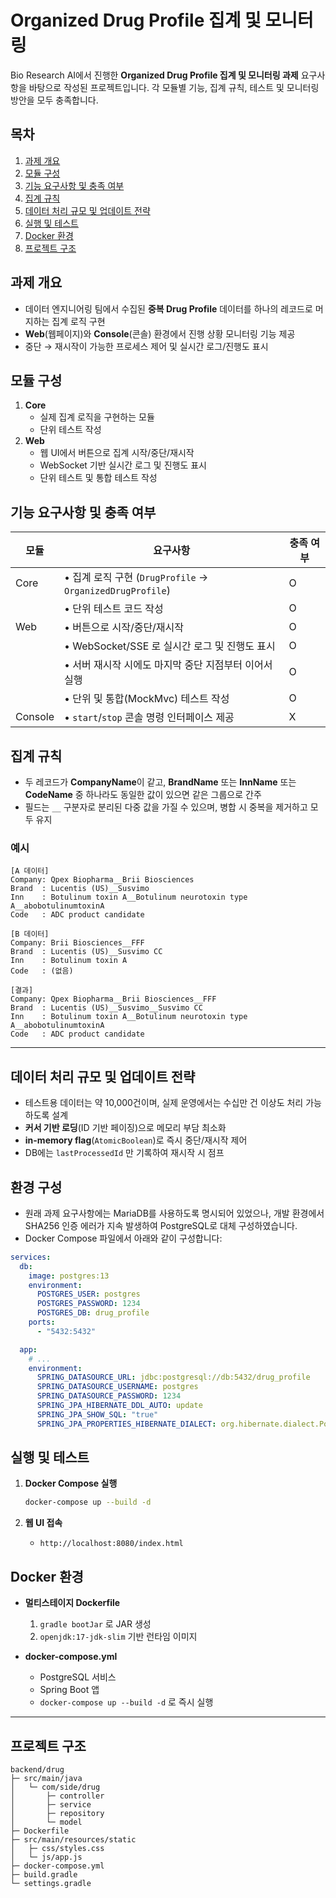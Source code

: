# Organized Drug Profile 집계 및 모니터링

Bio Research AI에서 진행한 **Organized Drug Profile 집계 및 모니터링 과제** 요구사항을 바탕으로 작성된 프로젝트입니다. 각 모듈별 기능, 집계 규칙, 테스트 및 모니터링 방안을 모두 충족합니다.



## 목차

1. [과제 개요](#과제-개요)
2. [모듈 구성](#모듈-구성)
3. [기능 요구사항 및 충족 여부](#기능-요구사항-및-충족-여부)
4. [집계 규칙](#집계-규칙)
5. [데이터 처리 규모 및 업데이트 전략](#데이터-처리-규모-및-업데이트-전략)
6. [실행 및 테스트](#실행-및-테스트)
7. [Docker 환경](#docker-환경)
8. [프로젝트 구조](#프로젝트-구조)



## 과제 개요

* 데이터 엔지니어링 팀에서 수집된 **중복 Drug Profile** 데이터를 하나의 레코드로 머지하는 집계 로직 구현
* **Web**(웹페이지)와 **Console**(콘솔) 환경에서 진행 상황 모니터링 기능 제공
* 중단 → 재시작이 가능한 프로세스 제어 및 실시간 로그/진행도 표시



## 모듈 구성

1. **Core**
   * 실제 집계 로직을 구현하는 모듈
   * 단위 테스트 작성
2. **Web**
   * 웹 UI에서 버튼으로 집계 시작/중단/재시작
   * WebSocket 기반 실시간 로그 및 진행도 표시
   * 단위 테스트 및 통합 테스트 작성



## 기능 요구사항 및 충족 여부

| 모듈      | 요구사항                                                | 충족 여부 |
| ------- | --------------------------------------------------- |-------|
| Core    | • 집계 로직 구현 (`DrugProfile` → `OrganizedDrugProfile`) | O     |
|         | • 단위 테스트 코드 작성                                      | O     |
| Web     | • 버튼으로 시작/중단/재시작                                    | O     |
|         | • WebSocket/SSE 로 실시간 로그 및 진행도 표시                   | O     |
|         | • 서버 재시작 시에도 마지막 중단 지점부터 이어서 실행                     | O     |
|         | • 단위 및 통합(MockMvc) 테스트 작성                           | O     |
| Console | • `start`/`stop` 콘솔 명령 인터페이스 제공                     | X     |



## 집계 규칙

* 두 레코드가 **CompanyName**이 같고, **BrandName** 또는 **InnName** 또는 **CodeName** 중 하나라도 동일한 값이 있으면 같은 그룹으로 간주
* 필드는 `__` 구분자로 분리된 다중 값을 가질 수 있으며, 병합 시 중복을 제거하고 모두 유지

### 예시

```text
[A 데이터]
Company: Qpex Biopharma__Brii Biosciences
Brand  : Lucentis (US)__Susvimo
Inn    : Botulinum toxin A__Botulinum neurotoxin type A__abobotulinumtoxinA
Code   : ADC product candidate

[B 데이터]
Company: Brii Biosciences__FFF
Brand  : Lucentis (US)__Susvimo CC
Inn    : Botulinum toxin A
Code   : (없음)

[결과]
Company: Qpex Biopharma__Brii Biosciences__FFF
Brand  : Lucentis (US)__Susvimo__Susvimo CC
Inn    : Botulinum toxin A__Botulinum neurotoxin type A__abobotulinumtoxinA
Code   : ADC product candidate
```

---

## 데이터 처리 규모 및 업데이트 전략

* 테스트용 데이터는 약 10,000건이며, 실제 운영에서는 수십만 건 이상도 처리 가능하도록 설계
* **커서 기반 로딩**(ID 기반 페이징)으로 메모리 부담 최소화
* **in-memory flag**(`AtomicBoolean`)로 즉시 중단/재시작 제어
* DB에는 `lastProcessedId` 만 기록하여 재시작 시 점프


## 환경 구성

* 원래 과제 요구사항에는 MariaDB를 사용하도록 명시되어 있었으나, 개발 환경에서 SHA256 인증 에러가 지속 발생하여 PostgreSQL로 대체 구성하였습니다.
* Docker Compose 파일에서 아래와 같이 구성합니다:

```yaml
services:
  db:
    image: postgres:13
    environment:
      POSTGRES_USER: postgres
      POSTGRES_PASSWORD: 1234
      POSTGRES_DB: drug_profile
    ports:
      - "5432:5432"

  app:
    # ...
    environment:
      SPRING_DATASOURCE_URL: jdbc:postgresql://db:5432/drug_profile
      SPRING_DATASOURCE_USERNAME: postgres
      SPRING_DATASOURCE_PASSWORD: 1234
      SPRING_JPA_HIBERNATE_DDL_AUTO: update
      SPRING_JPA_SHOW_SQL: "true"
      SPRING_JPA_PROPERTIES_HIBERNATE_DIALECT: org.hibernate.dialect.PostgreSQLDialect
```

## 실행 및 테스트

1. **Docker Compose 실행**

   ```bash
   docker-compose up --build -d
   ```
2. **웹 UI 접속**

   * `http://localhost:8080/index.html`

   
## Docker 환경

* **멀티스테이지 Dockerfile**

   1. `gradle bootJar` 로 JAR 생성
   2. `openjdk:17-jdk-slim` 기반 런타임 이미지  
  

* **docker-compose.yml**

   * PostgreSQL 서비스
   * Spring Boot 앱
   * `docker-compose up --build -d` 로 즉시 실행

---

## 프로젝트 구조

```
backend/drug
├─ src/main/java
│   └─ com/side/drug
│       ├─ controller
│       ├─ service
│       ├─ repository
│       └─ model
├─ Dockerfile
├─ src/main/resources/static
│   ├─ css/styles.css
│   └─ js/app.js
├─ docker-compose.yml
├─ build.gradle
└─ settings.gradle
```


